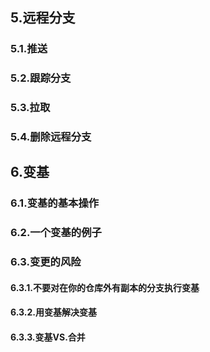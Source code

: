 ## 5.远程分支

### 5.1.推送

### 5.2.跟踪分支

### 5.3.拉取

### 5.4.删除远程分支

## 6.变基

### 6.1.变基的基本操作

### 6.2.一个变基的例子

### 6.3.变更的风险

#### 6.3.1.不要对在你的仓库外有副本的分支执行变基

#### 6.3.2.用变基解决变基

#### 6.3.3.变基VS.合并
